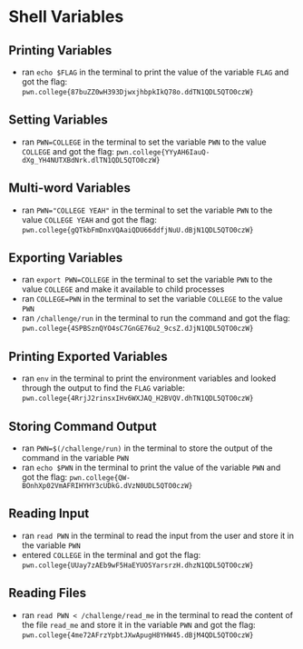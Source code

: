 # Shell Variables
## Printing Variables
- ran `echo $FLAG` in the terminal to print the value of the variable `FLAG` and got the flag: `pwn.college{87buZZ0wH393DjwxjhbpkIkQ78o.ddTN1QDL5QTO0czW}`
## Setting Variables
- ran `PWN=COLLEGE` in the terminal to set the variable `PWN` to the value `COLLEGE` and got the flag: `pwn.college{YYyAH6IauQ-dXg_YH4NUTXBdNrk.dlTN1QDL5QTO0czW}`
## Multi-word Variables
- ran `PWN="COLLEGE YEAH"` in the terminal to set the variable `PWN` to the value `COLLEGE YEAH` and got the flag: `pwn.college{gQTkbFmDnxVQAaiQDU66ddfjNuU.dBjN1QDL5QTO0czW}`
## Exporting Variables
- ran `export PWN=COLLEGE` in the terminal to set the variable `PWN` to the value `COLLEGE` and make it available to child processes
- ran `COLLEGE=PWN` in the terminal to set the variable `COLLEGE` to the value `PWN`
- ran `/challenge/run` in the terminal to run the command and got the flag: `pwn.college{4SPBSznQYO4sC7GnGE76u2_9csZ.dJjN1QDL5QTO0czW}`
## Printing Exported Variables
- ran `env` in the terminal to print the environment variables and looked through the output to find the `FLAG` variable: `pwn.college{4RrjJ2rinsxIHv6WXJAQ_H2BVQV.dhTN1QDL5QTO0czW}`
## Storing Command Output
- ran `PWN=$(/challenge/run)` in the terminal to store the output of the command in the variable `PWN`
- ran `echo $PWN` in the terminal to print the value of the variable `PWN` and got the flag: `pwn.college{QW-BOnhXp02VmAFRIHYHY3cUDkG.dVzN0UDL5QTO0czW}`
## Reading Input
- ran `read PWN` in the terminal to read the input from the user and store it in the variable `PWN`
- entered `COLLEGE` in the terminal and got the flag: `pwn.college{UUay7zAEb9wF5HaEYUOSYarsrzH.dhzN1QDL5QTO0czW}`
## Reading Files
- ran `read PWN < /challenge/read_me` in the terminal to read the content of the file `read_me` and store it in the variable `PWN` and got the flag: `pwn.college{4me72AFrzYpbtJXwApugH8YHW45.dBjM4QDL5QTO0czW}`